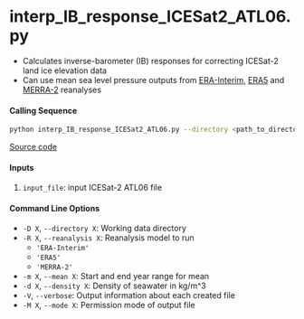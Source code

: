 interp_IB_response_ICESat2_ATL06.py
===================================

- Calculates inverse-barometer (IB) responses for correcting ICESat-2 land ice elevation data
- Can use mean sea level pressure outputs from [ERA-Interim](http://apps.ecmwf.int/datasets/data/interim-full-moda), [ERA5](http://apps.ecmwf.int/data-catalogues/era5/?class=ea) and [MERRA-2](https://gmao.gsfc.nasa.gov/reanalysis/MERRA-2/) reanalyses

#### Calling Sequence
```bash
python interp_IB_response_ICESat2_ATL06.py --directory <path_to_directory> --reanalysis <model> input_file
```
[Source code](https://github.com/tsutterley/read-ICESat-2/blob/main/scripts/interp_IB_response_ICESat2_ATL06.py)

#### Inputs
1. `input_file`: input ICESat-2 ATL06 file

#### Command Line Options
- `-D X`, `--directory X`: Working data directory
- `-R X`, `--reanalysis X`: Reanalysis model to run
    * `'ERA-Interim'`
    * `'ERA5'`
    * `'MERRA-2'`
- `-m X`, `--mean X`: Start and end year range for mean
- `-d X`, `--density X`: Density of seawater in kg/m^3
- `-V`, `--verbose`: Output information about each created file
- `-M X`, `--mode X`: Permission mode of output file
